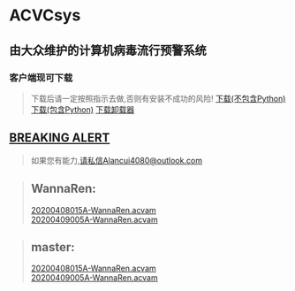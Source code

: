 # ACVCsys
## 由大众维护的计算机病毒流行预警系统
### 客户端现可下载 
> 下载后请一定按照指示去做,否则有安装不成功的风险!
> [下载(不包含Python)](./Client/acvc_install_nopy.exe) 
> [下载(包含Python)](./Client/acvc_install_py37.exe)
> [下载卸载器](./Client/Unistall.bat)


## [BREAKING ALERT](./breaking0.acvam)


>如果您有能力,请私信Alancui4080@outlook.com



> ## WannaRen:
  >  [20200408015A-WannaRen.acvam](./2020-WannaRen/20200408015A-WannaRen.acvam)  <br />
  >  [20200409005A-WannaRen.acvam](./2020-WannaRen/20200409005A-WannaRen.acvam)

> ## master:
  > [20200408015A-WannaRen.acvam](./master/20200408015A-WannaRen.acvam)  <br />
  > [20200409005A-WannaRen.acvam](./master/20200409005A-WannaRen.acvam)


